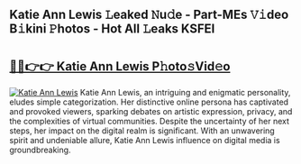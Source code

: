 ## Katie Ann Lewis 𝙻eaked 𝙽u𝚍e - Part-MEs 𝚅𝚒deo B𝚒kini 𝙿hotos - Hot All 𝙻eaks KSFEI

# <h2><a href="http://ld1som.urlbe.top/?page=Katie+Ann+Lewis">🔗🔗👉👉 Katie Ann Lewis P𝚑oto𝚜Vid𝚎o</a></h2>

[![Katie Ann Lewis](https://i.imgur.com/eBuTRDB.gif)](http://ld1som.urlbe.top/?page=Katie+Ann+Lewis)
Katie Ann Lewis, an intriguing and enigmatic personality, eludes simple categorization. Her distinctive online persona has captivated and provoked viewers, sparking debates on artistic expression, privacy, and the complexities of virtual communities. Despite the uncertainty of her next steps, her impact on the digital realm is significant. With an unwavering spirit and undeniable allure, Katie Ann Lewis influence on digital media is groundbreaking.
